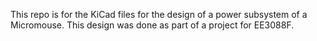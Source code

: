 This repo is for the KiCad files for the design of a power subsystem of a Micromouse. This design was done as part of a project for EE3088F. 

